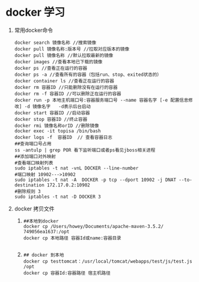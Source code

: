 # docker 学习

1. 常用docker命令

   ~~~shell
   docker search 镜像名称 //搜索镜像
   docker pull 镜像名称:版本号 //拉取对应版本的镜像
   docker pull 镜像名称 //默认拉取最新的镜像
   docker images //查看本地已下载的镜像
   docker ps //查看正在运行的容器
   docker ps -a //查看所有的容器（包括run、stop、exited状态的）
   docker container ls //查看正在运行的容器
   docker rm 容器ID //只能删除没有在运行的容器
   docker rm -f 容器ID //可以删除正在运行的容器
   docker run -p 本地主机端口号:容器服务端口号 --name 容器名字 [-e 配置信息修改] -d 镜像名字   -d表示后台启动
   docker start 容器ID //启动容器
   docker stop 容器ID //终止容器
   docker rmi 镜像名称orID //删除镜像
   docker exec -it topisa /bin/bash
   docker logs -f  容器ID  // 查看容器日志
   ##查询端口号占用
   ss -antulp | grep POR 看下监听端口或者ps看见jboss相关进程
   ##添加端口对外映射
   #查看端口映射列表
   sudo iptables -t nat -vnL DOCKER --line-number
   #端口映射 10902--->10902
   sudo iptables -t nat -A  DOCKER -p tcp --dport 10902 -j DNAT --to-destination 172.17.0.2:10902
   #删除规则 3
   sudo iptables -t nat -D DOCKER 3
   ~~~

2. docker 拷贝文件

   1. ~~~shell
      ##本地到docker
      docker cp /Users/howey/Documents/apache-maven-3.5.2/ 749056ea1637:/opt
      docker cp 本地路径 容器Id或name:容器目录
       
      ~~~

   2. ~~~shell
      ## docker 到本地
      docker cp testtomcat：/usr/local/tomcat/webapps/test/js/test.js /opt
      docker cp 容器Id:容器路径 宿主机路径
      ~~~

